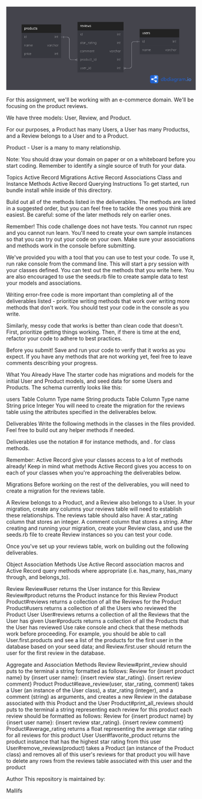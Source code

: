 ![ERD](./assets/Untitled.png)



For this assignment, we'll be working with an e-commerce domain. We'll be focusing on the product reviews.

We have three models: User, Review, and Product.

For our purposes, a Product has many Users, a User has many Productss, and a Review belongs to a User and to a Product.

Product - User is a many to many relationship.

Note: You should draw your domain on paper or on a whiteboard before you start coding. Remember to identify a single source of truth for your data.

Topics
Active Record Migrations
Active Record Associations
Class and Instance Methods
Active Record Querying
Instructions
To get started, run bundle install while inside of this directory.

Build out all of the methods listed in the deliverables. The methods are listed in a suggested order, but you can feel free to tackle the ones you think are easiest. Be careful: some of the later methods rely on earlier ones.

Remember! This code challenge does not have tests. You cannot run rspec and you cannot run learn. You'll need to create your own sample instances so that you can try out your code on your own. Make sure your associations and methods work in the console before submitting.

We've provided you with a tool that you can use to test your code. To use it, run rake console from the command line. This will start a pry session with your classes defined. You can test out the methods that you write here. You are also encouraged to use the seeds.rb file to create sample data to test your models and associations.

Writing error-free code is more important than completing all of the deliverables listed - prioritize writing methods that work over writing more methods that don't work. You should test your code in the console as you write.

Similarly, messy code that works is better than clean code that doesn't. First, prioritize getting things working. Then, if there is time at the end, refactor your code to adhere to best practices.

Before you submit! Save and run your code to verify that it works as you expect. If you have any methods that are not working yet, feel free to leave comments describing your progress.

What You Already Have
The starter code has migrations and models for the initial User and Product models, and seed data for some Users and Products. The schema currently looks like this:

users Table
Column	Type
name	String
products Table
Column	Type
name	String
price	Integer
You will need to create the migration for the reviews table using the attributes specified in the deliverables below.

Deliverables
Write the following methods in the classes in the files provided. Feel free to build out any helper methods if needed.

Deliverables use the notation # for instance methods, and . for class methods.

Remember: Active Record give your classes access to a lot of methods already! Keep in mind what methods Active Record gives you access to on each of your classes when you're approaching the deliverables below.

Migrations
Before working on the rest of the deliverables, you will need to create a migration for the reviews table.

A Review belongs to a Product, and a Review also belongs to a User. In your migration, create any columns your reviews table will need to establish these relationships.
The reviews table should also have:
A star_rating column that stores an integer.
A comment column that stores a string.
After creating and running your migration, create your Review class, and use the seeds.rb file to create Review instances so you can test your code.

Once you've set up your reviews table, work on building out the following deliverables.

Object Association Methods
Use Active Record association macros and Active Record query methods where appropriate (i.e. has_many, has_many through, and belongs_to).

Review
Review#user
returns the User instance for this Review
Review#product
returns the Product instance for this Review
Product
Product#reviews
returns a collection of all the Reviews for the Product
Product#users
returns a collection of all the Users who reviewed the Product
User
User#reviews
returns a collection of all the Reviews that the User has given
User#products
returns a collection of all the Products that the User has reviewed
Use rake console and check that these methods work before proceeding. For example, you should be able to call User.first.products and see a list of the products for the first user in the database based on your seed data; and Review.first.user should return the user for the first review in the database.

Aggregate and Association Methods
Review
Review#print_review
should puts to the terminal a string formatted as follows: Review for {insert product name} by {insert user name}: {insert review star_rating}. {insert review comment}
Product
Product#leave_review(user, star_rating, comment)
takes a User (an instance of the User class), a star_rating (integer), and a comment (string) as arguments, and creates a new Review in the database associated with this Product and the User
Product#print_all_reviews
should puts to the terminal a string representing each review for this product
each review should be formatted as follows: Review for {insert product name} by {insert user name}: {insert review star_rating}. {insert review comment}
Product#average_rating
returns a float representing the average star rating for all reviews for this product
User
User#favorite_product
returns the product instance that has the highest star rating from this user
User#remove_reviews(product)
takes a Product (an instance of the Product class) and removes all of this user's reviews for that product
you will have to delete any rows from the reviews table associated with this user and the product

Author This repository is maintained by:

Mallifs